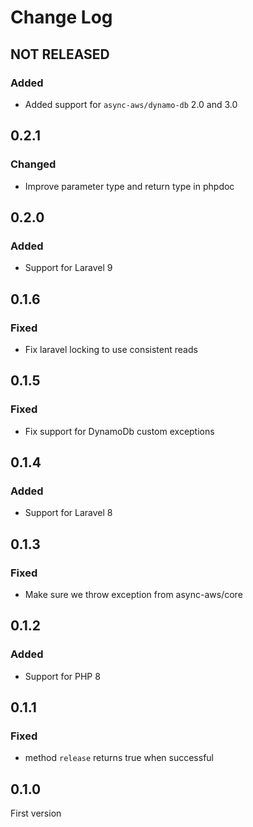 # Change Log

## NOT RELEASED

### Added

- Added support for `async-aws/dynamo-db` 2.0 and 3.0

## 0.2.1

### Changed

- Improve parameter type and return type in phpdoc

## 0.2.0

### Added

- Support for Laravel 9

## 0.1.6

### Fixed

- Fix laravel locking to use consistent reads

## 0.1.5

### Fixed

- Fix support for DynamoDb custom exceptions

## 0.1.4

### Added

- Support for Laravel 8

## 0.1.3

### Fixed

- Make sure we throw exception from async-aws/core

## 0.1.2

### Added

- Support for PHP 8

## 0.1.1

### Fixed

- method `release` returns true when successful

## 0.1.0

First version
